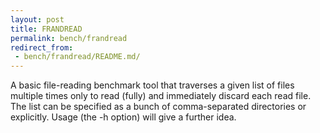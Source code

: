 ```yaml
---
layout: post
title: FRANDREAD
permalink: bench/frandread
redirect_from:
 - bench/frandread/README.md/
---
```


A basic file-reading benchmark tool that traverses a given list of files multiple times only to read (fully) and immediately discard each read file. The list can be specified as a bunch of comma-separated directories or explicitly. Usage (the -h option) will give a further idea.

